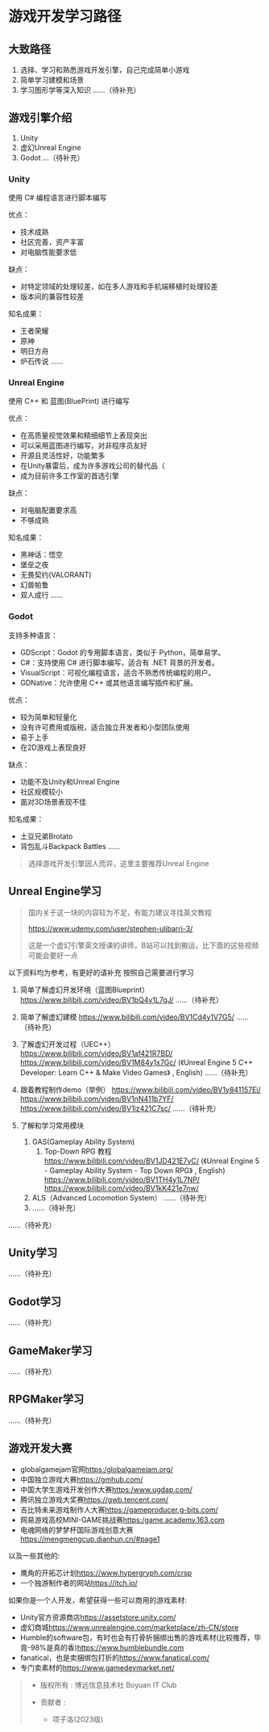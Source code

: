 # 游戏开发学习路径

## 大致路径

1. 选择、学习和熟悉游戏开发引擎，自己完成简单小游戏
2. 简单学习建模和场景
3. 学习图形学等深入知识
......（待补充）

## 游戏引擎介绍

1. Unity
2. 虚幻Unreal Engine
3. Godot
...（待补充）

### Unity

使用 C# 编程语言进行脚本编写

优点：

- 技术成熟
- 社区完善，资产丰富
- 对电脑性能要求低

缺点：

- 对特定领域的处理较差，如在多人游戏和手机端移植时处理较差
- 版本间的兼容性较差

知名成果：

- 王者荣耀
- 原神
- 明日方舟
- 炉石传说
......

### Unreal Engine

使用 C++ 和 蓝图(BluePrint) 进行编写

优点：

- 在高质量视觉效果和精细细节上表现突出
- 可以采用蓝图进行编写，对非程序员友好
- 开源且灵活性好，功能繁多
- 在Unity暴雷后，成为许多游戏公司的替代品（
- 成为目前许多工作室的首选引擎

缺点：

- 对电脑配置要求高
- 不够成熟

知名成果：

- 黑神话：悟空
- 堡垒之夜
- 无畏契约(VALORANT)
- 幻兽帕鲁
- 双人成行
......

### Godot

支持多种语言：

- GDScript：Godot 的专用脚本语言，类似于 Python，简单易学。
- C#：支持使用 C# 进行脚本编写，适合有 .NET 背景的开发者。
- VisualScript：可视化编程语言，适合不熟悉传统编程的用户。
- GDNative：允许使用 C++ 或其他语言编写插件和扩展。

优点：

- 较为简单和轻量化
- 没有许可费用或版税，适合独立开发者和小型团队使用
- 易于上手
- 在2D游戏上表现良好

缺点：

- 功能不及Unity和Unreal Engine
- 社区规模较小
- 面对3D场景表现不佳

知名成果：

- 土豆兄弟Brotato
- 背包乱斗Backpack Battles
......

> 选择游戏开发引擎因人而异，这里主要推荐Unreal Engine

## Unreal Engine学习

>
>国内关于这一块的内容较为不足，有能力建议寻找英文教程
>
><https://www.udemy.com/user/stephen-ulibarri-3/>
>
>这是一个虚幻引擎英文授课的讲师，B站可以找到搬运，比下面的这些视频可能会要好一点

以下资料均为参考，有更好的请补充
按照自己需要进行学习

1. 简单了解虚幻开发环境（蓝图Blueprint）
   <https://www.bilibili.com/video/BV1bQ4y1L7gJ/>
   ......（待补充）

2. 简单了解虚幻建模
    <https://www.bilibili.com/video/BV1Cd4y1V7G5/>
    ......（待补充）

3. 了解虚幻开发过程（UEC++）
    <https://www.bilibili.com/video/BV1af421R7BD/>
    <https://www.bilibili.com/video/BV1M84y1x7Gc/> (《Unreal Engine 5 C++ Developer: Learn C++ & Make Video Games》 , English)
    ......（待补充）

4. 跟着教程制作demo（举例）
    <https://www.bilibili.com/video/BV1y841157Ei/>
    <https://www.bilibili.com/video/BV1nN411b7YF/>
    <https://www.bilibili.com/video/BV1iz421C7sc/>
    ......（待补充）

5. 了解和学习常用模块
    1. GAS(Gameplay Ability System)
       1. Top-Down RPG 教程
        <https://www.bilibili.com/video/BV1JD421E7yC/> (《Unreal Engine 5 - Gameplay Ability System - Top Down RPG》 , English)
        <https://www.bilibili.com/video/BV1TH4y1L7NP/>
        <https://www.bilibili.com/video/BV1kK421e7nw/>
    2. ALS（Advanced Locomotion System）
        ......（待补充）
    3. ......（待补充）

......（待补充）

## Unity学习

......（待补充）

## Godot学习

......（待补充）

## GameMaker学习

......（待补充）

## RPGMaker学习

......（待补充）

## 游戏开发大赛

- globalgamejam官网<https:/globalgamejam.org/>
- 中国独立游戏大赛<https://gmhub.com/>
- 中国大学生游戏开发创作大赛<https:/www.ugdap.com/>
- 腾讯独立游戏大奖赛<https://gwb.tencent.com/>
- 吉比特未来游戏制作人大赛<https://gameproducer.g-bits.com/>
- 网易游戏高校MINI-GAME挑战赛<https:/game.academy.163.com>
- 电魂网络的梦梦杯国际游戏创意大赛<https://mengmengcup.dianhun.cn/#page1>

以及一些其他的:

- 鹰角的开拓芯计划<https://www.hypergryph.com/crsp>
- 一个独游制作者的网站<https://itch.io/>

如果你是一个人开发，希望获得一些可以商用的游戏素材:

- Unity官方资源商店<https://assetstore.unity.com/>
- 虚幻商城<https://www.unrealengine.com/marketplace/zh-CN/store>
- Humble的software包，有时也会有打骨折捆绑出售的游戏素材(比较推荐，毕竟-98%是真的香)<https://www.humblebundle.com>
- fanatical，也是卖捆绑包打折的<https://www.fanatical.com/>
- 专门卖素材的<https://www.gamedevmarket.net/>

> - 版权所有 : 博远信息技术社  Boyuan IT Club
> - 贡献者 :
>
>   - 项子洛(2023级)
